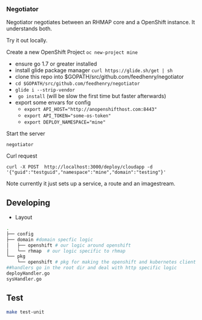 ### Negotiator 

Negotiator negotiates between an RHMAP core and a OpenShift instance. It understands both.

Try it out locally.

Create a new OpenShift Project ``` oc new-project mine ```

- ensure go 1.7 or greater installed
- install glide package manager ``` curl https://glide.sh/get | sh ``` 
- clone this repo into $GOPATH/src/github.com/feedhenry/negotiator
- ``` cd $GOPATH/src/github.com/feedhenry/negotiator ```
- ``` glide i --strip-vendor ``` 
- ``` go install``` (will be slow the first time but faster afterwards)
- export some envars for config 
    - ``` export API_HOST="http://anopenshifthost.com:8443" ```
    - ``` export API_TOKEN="some-os-token" ```
    - ``` export DEPLOY_NAMESPACE="mine" ```



Start the server 

```
negotiator

```

Curl request 

```
curl -X POST  http://localhost:3000/deploy/cloudapp -d '{"guid":"testguid","namespace":"mine","domain":"testing"}'

```

Note currently it just sets up a service, a route and an imagestream.

## Developing
 - Layout

```bash
.
├── config
├── domain #domain specfic logic 
│   ├── openshift # our logic around openshift
│   └── rhmap  # our logic specific to rhmap
└── pkg
    └── openshift # pkg for making the openshift and kubernetes client more simple to work with. Our domain logic does not go here
##handlers go in the root dir and deal with http specific logic 
deployHandler.go 
sysHandler.go      

``` 

## Test 

```bash
make test-unit 
```